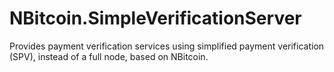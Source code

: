 NBitcoin.SimpleVerificationServer
=================================

Provides payment verification services using simplified payment verification (SPV), 
instead of a full node, based on NBitcoin.

